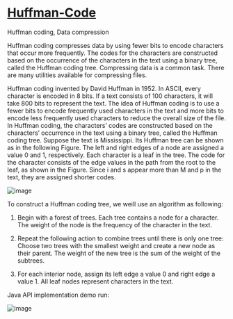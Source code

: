 # [Huffman-Code](https://en.wikipedia.org/wiki/Huffman_coding)
Huffman coding, Data compression

Huffman coding compresses data by using fewer bits to encode characters that occur more frequently. The codes for the characters are constructed based on the occurrence of the characters in the text using a binary tree, called the Huffman coding tree. Compressing data is a common task. There are many utilities available for compressing files.

Huffman coding invented by David Huffman in 1952. In ASCII, every character is encoded in 8 bits. If a text consists of 100 characters, it will take 800 bits to represent the text. The idea of Huffman coding is to use a fewer bits to encode frequently used characters in the text and more bits to encode less frequently used characters to reduce the overall size of the file. In Huffman coding, the characters’ codes are constructed based on the characters’ occurrence in the text using a binary tree, called the Huffman coding tree. Suppose the text is Mississippi. Its Huffman tree can be shown as in the following Figure. The left and right edges of a node are assigned a value 0 and 1, respectively. Each character is a leaf in the tree. The code for the character consists of the edge values in the path from the root to the leaf, as shown in the Figure. Since i and s appear more than M and p in the text, they are assigned shorter codes.

![image](https://user-images.githubusercontent.com/24220136/232642996-86c413c8-7999-455b-b36d-7d8d082d1bce.png)

To construct a Huffman coding tree, we weill use an algorithm as following:

1. Begin with a forest of trees. Each tree contains a node for a character. The weight of the node is the frequency of the character in the text. 

2. Repeat the following action to combine trees until there is only one tree: Choose two trees with the smallest weight and create a new node as their parent. The weight of the new tree is the sum of the weight of the subtrees.

3. For each interior node, assign its left edge a value 0 and right edge a value 1. All leaf
nodes represent characters in the text.

Java API implementation demo run:

![image](https://user-images.githubusercontent.com/24220136/232643135-708fe229-166e-46ea-9fae-e099bccd91f2.png)
